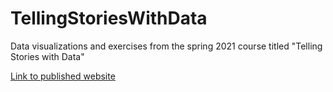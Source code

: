 # TellingStoriesWithData
Data visualizations and exercises from the spring 2021 course titled "Telling Stories with Data"

[Link to published website](https://ejreece.github.io/TellingStoriesWithData/)
